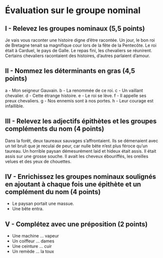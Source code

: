 # Évaluation sur le groupe nominal

## I - Relevez les groupes nominaux (5,5 points)

Je vais vous raconter une histoire digne d’être racontée. Un jour, le bon roi de Bretagne tenait sa magnifique cour lors de la fête de la Pentecôte. Le roi était à Carduel, le pays de Galle. Le repas fini, les chevaliers se réunirent. Certains chevaliers racontaient des histoires, d’autres parlaient d’amour.

## II - Nommez les déterminants en gras (4,5 points)

a - Mon seigneur Gauvain. b - La renommée de ce roi. c - Un vaillant chevalier. d - Cette étrange histoire. e - Le roi se lève. f - Il appelle ses preux chevaliers. g - Nos ennemis sont à nos portes. h - Leur courage est infaillible.

## III - Relevez les adjectifs épithètes et les groupes compléments du nom (4 points)

Dans la forêt, deux taureaux sauvages s’affrontaient. Ils se démenaient avec un tel bruit que je reculai de peur, car nulle bête n’est plus féroce qu’un taureau. Un horrible paysan démesurément laid et hideux était assis. Il était assis sur une grosse souche. Il avait les cheveux ébouriffés, les oreilles velues et des yeux de chouettes.

## IV - Enrichissez les groupes nominaux soulignés en ajoutant à chaque fois une épithète et un complément du nom (4 points)

- Le paysan portait une massue.
- Une bête entra.

## V - Complétez avec une préposition (2 points)

- Une machine … vapeur
- Un coiffeur … dames
- Une ceinture … cuir
- Un remède … la toux
